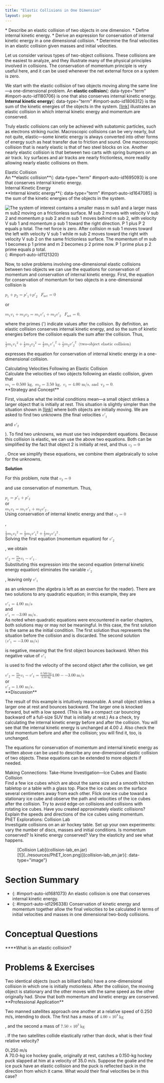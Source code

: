 ```yaml
---
title: "Elastic Collisions in One Dimension"
layout: page
---
```



<div data-type="abstract" markdown="1">
* Describe an elastic collision of two objects in one dimension.
* Define internal kinetic energy.
* Derive an expression for conservation of internal kinetic energy in a one dimensional collision.
* Determine the final velocities in an elastic collision given masses and initial velocities.

</div>

Let us consider various types of two-object collisions. These collisions are the easiest to analyze, and they illustrate many of the physical principles involved in collisions. The conservation of momentum principle is very useful here, and it can be used whenever the net external force on a system is zero.

We start with the elastic collision of two objects moving along the same line—a one-dimensional problem. An **elastic collision**{: data-type="term" #import-auto-id1180706} is one that also conserves internal kinetic energy. **Internal kinetic energy**{: data-type="term" #import-auto-id1806312} is the sum of the kinetic energies of the objects in the system. [\[link\]](#import-auto-id1121320) illustrates an elastic collision in which internal kinetic energy and momentum are conserved.

Truly elastic collisions can only be achieved with subatomic particles, such as electrons striking nuclei. Macroscopic collisions can be very nearly, but not quite, elastic—some kinetic energy is always converted into other forms of energy such as heat transfer due to friction and sound. One macroscopic collision that is nearly elastic is that of two steel blocks on ice. Another nearly elastic collision is that between two carts with spring bumpers on an air track. Icy surfaces and air tracks are nearly frictionless, more readily allowing nearly elastic collisions on them.

<div data-type="note" data-label="" markdown="1">
<div data-type="title">
Elastic Collision
</div>
An **elastic collision**{: data-type="term" #import-auto-id1695093} is one that conserves internal kinetic energy.

</div>

<div data-type="note" data-label="" markdown="1">
<div data-type="title">
Internal Kinetic Energy
</div>
**Internal kinetic energy**{: data-type="term" #import-auto-id1647085} is the sum of the kinetic energies of the objects in the system.

</div>

 ![The system of interest contains a smaller mass m sub1 and a larger mass m sub2 moving on a frictionless surface. M sub 2 moves with velocity V sub 2 and momentum p sub 2 and m sub 1 moves behind m sub 2, with velocity V sub 1 and momentum p sub 1 toward the right direction. P 1 plus P 2 equals p total. The net force is zero. After collision m sub 1 moves toward the left with velocity V sub 1 while m sub 2 moves toward the right with velocity V sub 2 on the same frictionless surface. The momentum of m sub 1 becomes p 1 prime and m 2 becomes p 2 prime now. P 1 prime plus p 2 prime equals p total.](../resources/Figure_09_04_01a.jpg "An elastic one-dimensional two-object collision. Momentum and internal kinetic energy are conserved."){: #import-auto-id1121320}

Now, to solve problems involving one-dimensional elastic collisions between two objects we can use the equations for conservation of momentum and conservation of internal kinetic energy. First, the equation for conservation of momentum for two objects in a one-dimensional collision is

<div data-type="equation" id="eip-545">
<math xmlns="http://www.w3.org/1998/Math/MathML"> <semantics> <mrow> <mrow> <mrow> <mrow> <mrow> <msub> <mi>p</mi> <mrow> <mn>1</mn> </mrow> </msub> <mo stretchy="false">+</mo> <msub> <mi>p</mi> <mrow> <mn>2</mn> </mrow> </msub> </mrow> <mo stretchy="false">=</mo> <msub><mrow> <mi>p</mi><mo>′</mo></mrow> <mrow> <mn>1</mn> </mrow> </msub> </mrow> <mrow> <mo stretchy="false">+</mo> <msub><mrow> <mi>p</mi><mo>′</mo></mrow> <mrow> <mn>2</mn> </mrow> </msub> </mrow> </mrow> </mrow> </mrow> </semantics> <semantics> <mrow> <mrow><mspace width="0.25em" /><mspace width="0.25em" /><mspace width="0.25em" /> <mfenced open="(" close=")"> <mrow> <msub> <mi>F</mi> <mrow> <mtext>net</mtext> </mrow> </msub> <mo stretchy="false">=</mo> <mn>0</mn> </mrow> </mfenced> </mrow> <mrow /> </mrow> <annotation encoding="StarMath 5.0"> size 12{ left (F rSub { size 8{"net"} } =0 right )} {}</annotation> </semantics> </math>
</div>

or

<div data-type="equation" id="eip-485">
<math xmlns="http://www.w3.org/1998/Math/MathML"><semantics><mrow><mrow><mrow><msub><mi>m</mi><mrow><mn>1</mn></mrow></msub><mrow><msub><mi>v</mi><mrow><mn>1</mn></mrow></msub><mo stretchy="false">+</mo><msub><mi>m</mi><mrow><mn>2</mn></mrow></msub></mrow><mrow><msub><mi>v</mi><mrow><mn>2</mn></mrow></msub><mo stretchy="false">=</mo><msub><mi>m</mi><mrow><mn>1</mn></mrow></msub></mrow><mrow><msub><mrow><mi>v</mi><mo>′</mo></mrow><mrow><mn>1</mn></mrow></msub><mo stretchy="false">+</mo><msub><mi>m</mi><mrow><mn>2</mn></mrow></msub></mrow><msub><mrow><mi>v</mi><mo>′</mo></mrow><mrow><mn>2</mn></mrow></msub></mrow></mrow><mrow /></mrow></semantics><semantics><mrow><mrow><mspace width="0.25em" /><mspace width="0.25em" /><mspace width="0.25em" /><mfenced open="(" close=")"><mrow><msub><mi>F</mi><mrow><mtext>net</mtext></mrow></msub><mo stretchy="false">=</mo><mn>0</mn></mrow></mfenced></mrow><mrow /><mo>,</mo></mrow><annotation encoding="StarMath 5.0"> size 12{ left (F rSub { size 8{"net"} } =0 right )} {}</annotation></semantics></math>
</div>

where the primes (\') indicate values after the collision. By definition, an elastic collision conserves internal kinetic energy, and so the sum of kinetic energies before the collision equals the sum after the collision. Thus,

<div data-type="equation" id="eip-940">
<math xmlns="http://www.w3.org/1998/Math/MathML"><semantics><mrow><mrow><mrow><mfrac><mn>1</mn><mn>2</mn></mfrac><msub><mi>m</mi><mrow><mn>1</mn></mrow></msub><mrow><msup><msub><mi>v</mi><mn>1</mn></msub><mn>2</mn></msup><mo stretchy="false">+</mo> <mfrac><mn>1</mn><mn>2</mn></mfrac></mrow><msub><mi>m</mi><mrow><mn>2</mn></mrow></msub><mrow> <msup><msub><mi>v</mi><mn>2</mn></msub><mn>2</mn></msup> <mo stretchy="false">=</mo> <mfrac><mn>1</mn><mn>2</mn></mfrac></mrow> <msub><mi>m</mi><mrow><mn>1</mn></mrow></msub> <msup><msub><mrow><mi>v</mi><mo>′</mo></mrow><mn>1</mn></msub><mn>2</mn></msup> <mo stretchy="false">+</mo> <mfrac><mn>1</mn><mn>2</mn></mfrac></mrow> <msub><mi>m</mi><mrow><mn>2</mn></mrow></msub> <msup><msub><mrow><mi>v</mi><mo>′</mo></mrow><mn>2</mn></msub><mn>2</mn></msup><mspace width="0.25em" /><mspace width="0.25em" /><mtext> (two-object elastic collision)</mtext></mrow></mrow></semantics></math>
</div>

expresses the equation for conservation of internal kinetic energy in a one-dimensional collision.

<div data-type="example" markdown="1">
<div data-type="title">
Calculating Velocities Following an Elastic Collision
</div>
Calculate the velocities of two objects following an elastic collision, given that

<div data-type="equation" id="eip-634">
<math xmlns="http://www.w3.org/1998/Math/MathML"> <semantics> <mrow> <mrow> <mrow> <mrow> <msub> <mi>m</mi> <mrow> <mn>1</mn> </mrow> </msub> <mo stretchy="false">=</mo> <mn>0</mn> </mrow> <mtext>.</mtext> <mtext>500 kg, </mtext> <mrow><mspace width="0.25em" /><mspace width="0.25em" /> <msub> <mi>m</mi> <mrow> <mn>2</mn> </mrow> </msub> <mo stretchy="false">=</mo> <mn>3</mn> </mrow> <mtext>.</mtext> <mtext>50 kg, </mtext> <mrow><mspace width="0.25em" /><mspace width="0.25em" /> <msub> <mi>v</mi> <mrow> <mn>1</mn> </mrow> </msub> <mo stretchy="false">=</mo> <mn>4</mn> </mrow> <mtext>.</mtext> <mtext>00 m/s, and </mtext> <mrow><mspace width="0.25em" /><mspace width="0.25em" /> <msub> <mi> v</mi> <mrow> <mn>2</mn> </mrow> </msub> <mo stretchy="false">=</mo> <mn>0</mn> </mrow> <mtext>.</mtext> </mrow> </mrow> <mrow /> </mrow> <annotation encoding="StarMath 5.0"> size 12{m rSub { size 8{1} } =0 "." "500"" kg, "m rSub { size 8{2} } =3 "." "50"" kg, "v rSub { size 8{1} } =4 "." "00"" m/s, and "v rSub { size 8{2} } =0 "." } {}</annotation> </semantics> </math>
</div>
**Strategy and Concept**

First, visualize what the initial conditions mean—a small object strikes a larger object that is initially at rest. This situation is slightly simpler than the situation shown in [\[link\]](#import-auto-id1121320) where both objects are initially moving. We are asked to find two unknowns (the final velocities <math xmlns="http://www.w3.org/1998/Math/MathML"><semantics><mrow><mrow><mrow><msub><mrow><mi>v</mi><mo>′</mo></mrow><mrow><mn>1</mn></mrow></msub></mrow></mrow><mrow /></mrow></semantics></math>

 and <math xmlns="http://www.w3.org/1998/Math/MathML"><semantics><mrow><mrow><mrow><msub><mrow><mi>v</mi><mo>′</mo></mrow><mrow><mn>2</mn></mrow></msub></mrow></mrow><mrow /></mrow><annotation encoding="StarMath 5.0"> size 12{v rSub { size 8{2} } '} {}</annotation></semantics></math>

). To find two unknowns, we must use two independent equations. Because this collision is elastic, we can use the above two equations. Both can be simplified by the fact that object 2 is initially at rest, and thus <math xmlns="http://www.w3.org/1998/Math/MathML"><semantics><mrow><mrow><mrow><msub><mi>v</mi><mrow><mn>2</mn></mrow></msub><mo stretchy="false">=</mo><mn>0</mn></mrow></mrow><mrow /></mrow><annotation encoding="StarMath 5.0"> size 12{v rSub { size 8{2} } =0} {}</annotation></semantics></math>

. Once we simplify these equations, we combine them algebraically to solve for the unknowns.

**Solution**

For this problem, note that <math xmlns="http://www.w3.org/1998/Math/MathML"><semantics><mrow><mrow><mrow><msub><mi>v</mi><mrow><mn>2</mn></mrow></msub><mo stretchy="false">=</mo><mn>0 </mn></mrow></mrow><mrow /></mrow><annotation encoding="StarMath 5.0"> size 12{v rSub { size 8{2} } =0} {}</annotation></semantics></math>

 and use conservation of momentum. Thus,

<div data-type="equation" id="eip-773">
<math xmlns="http://www.w3.org/1998/Math/MathML"> <semantics> <mrow> <mrow> <mrow> <mrow> <msub> <mi>p</mi> <mrow> <mn>1</mn> </mrow> </msub> <mo stretchy="false">=</mo> <mi>p</mi><mo>′</mo> </mrow> <mrow> <msub> <mi /> <mrow> <mn>1</mn> </mrow> </msub> <mo stretchy="false">+</mo> <mi>p</mi><mo>′</mo> </mrow> <msub> <mi /> <mrow> <mn>2</mn> </mrow> </msub> </mrow> </mrow> <mrow /> </mrow> <annotation encoding="StarMath 5.0"> size 12{p rSub { size 8{1} } =p' rSub { size 8{1} } +p' rSub { size 8{2} } } {}</annotation> </semantics> </math>
</div>
or

<div data-type="equation" id="eip-832">
<math xmlns="http://www.w3.org/1998/Math/MathML"><semantics><mrow><mrow><mrow><msub><mi>m</mi><mrow><mn>1</mn></mrow></msub><mrow><msub><mi>v</mi><mrow><mn>1</mn></mrow></msub><mo stretchy="false">=</mo><msub><mi>m</mi><mrow><mn>1</mn></mrow></msub></mrow><mrow><msub><mrow><mi>v</mi><mo>′</mo></mrow><mrow><mn>1</mn></mrow></msub><mo stretchy="false">+</mo><msub><mi>m</mi><mrow><mn>2</mn></mrow></msub></mrow><msub><mrow><mi>v</mi><mo>′</mo></mrow><mrow><mn>2</mn></mrow></msub></mrow><mo>.</mo></mrow><mrow /></mrow><annotation encoding="StarMath 5.0"> size 12{m rSub { size 8{1} } v rSub { size 8{1} } =m rSub { size 8{1} } { {v}} sup { ' } rSub { size 8{1} } +m rSub { size 8{2} } { {v}} sup { ' } rSub { size 8{2} } } {}</annotation></semantics></math>
</div>
Using conservation of internal kinetic energy and that <math xmlns="http://www.w3.org/1998/Math/MathML"><semantics><mrow><mrow><mrow><msub><mi>v</mi><mrow><mn>2</mn></mrow></msub><mo stretchy="false">=</mo><mn>0</mn></mrow></mrow><mrow /></mrow><annotation encoding="StarMath 5.0"> size 12{v rSub { size 8{2} } =0} {}</annotation></semantics></math>

,

<div data-type="equation" id="eip-901">
<math xmlns="http://www.w3.org/1998/Math/MathML"> <semantics> <mrow> <mrow> <mrow> <mfrac> <mn>1</mn> <mn>2</mn> </mfrac> <msub> <mi>m</mi> <mrow> <mn>1</mn> </mrow> </msub> <mrow> <msup> <msub> <mi>v</mi> <mn>1</mn> </msub> <mn>2</mn> </msup> <mo stretchy="false">=</mo> <mfrac> <mn>1</mn> <mn>2</mn> </mfrac> </mrow> <msub> <mi>m</mi> <mrow> <mn>1</mn> </mrow> </msub><msub><mrow> <mi>v</mi><mo>′</mo></mrow> <mrow> <mn>1</mn> </mrow> </msub> <mrow> <msup> <mrow /> <mn>2</mn> </msup> <mo stretchy="false">+</mo> <mfrac> <mn>1</mn> <mn>2</mn> </mfrac> </mrow> <msub> <mi>m</mi> <mrow> <mn>2</mn> </mrow> </msub> <msub><mrow> <mi>v</mi><mo>′</mo></mrow> <mrow> <mn>2</mn> </mrow> </msub> <msup> <mrow /> <mn>2</mn> </msup> </mrow> </mrow> <mrow /> <mo>.</mo> </mrow> <annotation encoding="StarMath 5.0"> size 12{ { {1} over {2} } m rSub { size 8{1} } v rSub { size 8{1} rSup { size 8{2} } } = { {1} over {2} } m rSub { size 8{1} } v"" lSub { size 8{1} } ' rSup { size 8{2} } + { {1} over {2} } m rSub { size 8{2} } v rSub { size 8{2} } ' rSup { size 8{2} } } {}</annotation> </semantics> </math>
</div>
Solving the first equation (momentum equation) for <math xmlns="http://www.w3.org/1998/Math/MathML"><semantics><mrow><mrow><msub><mrow><mi>v</mi><mo>′</mo></mrow><mn>2</mn></msub></mrow><mrow /></mrow><annotation encoding="StarMath 5.0"> size 12{ { {v}} sup { ' } rSub { size 8{2} } } {}</annotation></semantics></math>

, we obtain

<div data-type="equation" id="eip-436">
<math xmlns="http://www.w3.org/1998/Math/MathML"> <semantics> <mrow> <mrow> <mrow> <mrow> <msub><mrow><mi>v</mi><mo>′</mo></mrow><mn>2</mn></msub> <mo stretchy="false">=</mo> <mfrac> <msub> <mi>m</mi> <mrow> <mn>1</mn> </mrow> </msub> <msub> <mi>m</mi> <mrow> <mn>2</mn> </mrow> </msub> </mfrac> </mrow> <mfenced open="(" close=")"> <mrow> <msub> <mi>v</mi> <mrow> <mn>1</mn> </mrow> </msub> <mo stretchy="false">−</mo> <msub><mrow><mi>v</mi><mo>′</mo></mrow><mn>1</mn></msub> </mrow> </mfenced> </mrow> </mrow> <mrow /> <mo>.</mo> </mrow> <annotation encoding="StarMath 5.0"> size 12{ { {v}} sup { ' } rSub { size 8{2} } = { {m rSub { size 8{1} } } over {m rSub { size 8{2} } } } left (v rSub { size 8{1} } - { {v}} sup { ' } rSub { size 8{1} } right )} {}</annotation> </semantics> </math>
</div>
Substituting this expression into the second equation (internal kinetic energy equation) eliminates the variable <math xmlns="http://www.w3.org/1998/Math/MathML"><semantics><mrow><mrow><msub><mrow><mi>v</mi><mo>′</mo></mrow><mn>2</mn></msub></mrow><mrow /></mrow><annotation encoding="StarMath 5.0"> size 12{ { {v}} sup { ' } rSub { size 8{2} } } {}</annotation></semantics></math>

, leaving only <math xmlns="http://www.w3.org/1998/Math/MathML"><semantics><mrow><mrow><msub><mrow><mi>v</mi><mo>′</mo></mrow><mn>1</mn></msub></mrow><mrow /></mrow><annotation encoding="StarMath 5.0"> size 12{ { {v}} sup { ' } rSub { size 8{1} } } {}</annotation></semantics></math>

 as an unknown (the algebra is left as an exercise for the reader). There are two solutions to any quadratic equation; in this example, they are

<div data-type="equation" id="eip-464">
<math xmlns="http://www.w3.org/1998/Math/MathML"> <semantics> <mrow> <mrow> <mrow> <mrow> <msub><mrow><mi>v</mi><mo>′</mo></mrow><mn>1</mn></msub> <mo stretchy="false">=</mo> <mn>4</mn> </mrow> <mtext>.</mtext> <mtext>00 m/s</mtext> </mrow> </mrow> </mrow> <annotation encoding="StarMath 5.0"> size 12{ { {v}} sup { ' } rSub { size 8{1} } =4 "." "00"`"m/s"} {}</annotation> </semantics> </math>
</div>
and

<div data-type="equation" id="eip-990">
<math xmlns="http://www.w3.org/1998/Math/MathML"><semantics><mrow><mrow><mrow><mrow><msub><mrow><mi>v</mi><mo>′</mo></mrow><mn>1</mn></msub><mo stretchy="false">=</mo><mrow><mo stretchy="false">−</mo><mn>3</mn></mrow></mrow><mtext>.</mtext><mtext>00 m/s</mtext></mrow><mo>.</mo></mrow><mrow /></mrow><annotation encoding="StarMath 5.0"> size 12{ { {v}} sup { ' } rSub { size 8{1} } = - 3 "." "00"" m/s"} {}</annotation></semantics></math>
</div>
As noted when quadratic equations were encountered in earlier chapters, both solutions may or may not be meaningful. In this case, the first solution is the same as the initial condition. The first solution thus represents the situation before the collision and is discarded. The second solution <math xmlns="http://www.w3.org/1998/Math/MathML"><semantics><mrow><mrow><mrow><mo stretchy="false">(</mo><mrow><msub><mrow><mi>v</mi><mo>′</mo></mrow><mn>1</mn></msub><mo stretchy="false">=</mo><mrow><mo stretchy="false">−</mo><mn>3</mn></mrow></mrow><mtext>.</mtext><mtext>00 m/s</mtext><mo stretchy="false">)</mo></mrow></mrow><mrow /></mrow><annotation encoding="StarMath 5.0"> size 12{ \( { {v}} sup { ' } rSub { size 8{1} } = - 3 "." "00"`"m/s" \) } {}</annotation></semantics></math>

 is negative, meaning that the first object bounces backward. When this negative value of <math xmlns="http://www.w3.org/1998/Math/MathML"><semantics><mrow><mrow><msub><mrow><mi>v</mi><mo>′</mo></mrow><mn>1</mn></msub></mrow><mrow /></mrow><annotation encoding="StarMath 5.0"> size 12{ { {v}} sup { ' } rSub { size 8{1} } } {}</annotation></semantics></math>

 is used to find the velocity of the second object after the collision, we get

<div data-type="equation" id="eip-560">
<math xmlns="http://www.w3.org/1998/Math/MathML"> <semantics> <mrow> <mrow> <mrow> <mrow> <msub><mrow><mi>v</mi><mo>′</mo></mrow><mn>2</mn></msub> <mo stretchy="false">=</mo> <mfrac> <msub> <mi>m</mi> <mrow> <mn>1</mn> </mrow> </msub> <msub> <mi>m</mi> <mrow> <mn>2</mn> </mrow> </msub> </mfrac> </mrow> <mrow> <mfenced open="(" close=")"> <mrow> <msub> <mi>v</mi> <mrow> <mn>1</mn> </mrow> </msub> <mo stretchy="false">−</mo> <msub><mrow><mi>v</mi><mo>′</mo></mrow><mn>1</mn></msub> </mrow> </mfenced> <mo stretchy="false">=</mo> <mfrac> <mrow> <mn>0</mn> <mtext>.</mtext> <mtext>500 kg</mtext> </mrow> <mrow> <mn>3</mn> <mtext>.</mtext> <mtext>50 kg</mtext> </mrow> </mfrac> </mrow> <mfenced open="[" close="]"> <mrow> <mn>4</mn> <mtext>.</mtext> <mrow> <mtext>00</mtext> <mo stretchy="false">−</mo> <mfenced open="(" close=")"> <mrow> <mrow> <mo stretchy="false">−</mo> <mn>3</mn> </mrow> <mtext>.</mtext> <mtext>00</mtext> </mrow> </mfenced> </mrow> </mrow> </mfenced> <mspace width="0.25em" /> <mtext>m/s</mtext> </mrow> </mrow> <mrow /> </mrow> <annotation encoding="StarMath 5.0"> size 12{ { {v}} sup { ' } rSub { size 8{2} } = { {m rSub { size 8{1} } } over {m rSub { size 8{2} } } } left (v rSub { size 8{1} } - { {v}} sup { ' } rSub { size 8{1} } right )= { {0 "." "500"`"kg"} over {3 "." "50"`"kg"} } left [4 "." "00" - left ( - 3 "." "00" right ) right ]`"m/s"} {}</annotation> </semantics> </math>
</div>
or

<div data-type="equation" id="eip-819">
<math xmlns="http://www.w3.org/1998/Math/MathML"><semantics><mrow><mrow><mrow><mrow><msub><mrow><mi>v</mi><mo>′</mo></mrow><mn>2</mn></msub><mo stretchy="false">=</mo><mn>1</mn></mrow><mtext>.</mtext><mtext>00 m/s</mtext></mrow><mo>.</mo></mrow><mrow /></mrow><annotation encoding="StarMath 5.0"> size 12{ { {v}} sup { ' } rSub { size 8{2} } =1 "." "00"`"m/s"} {}</annotation></semantics></math>
</div>
**Discussion**

The result of this example is intuitively reasonable. A small object strikes a larger one at rest and bounces backward. The larger one is knocked forward, but with a low speed. (This is like a compact car bouncing backward off a full-size SUV that is initially at rest.) As a check, try calculating the internal kinetic energy before and after the collision. You will see that the internal kinetic energy is unchanged at 4.00 J. Also check the total momentum before and after the collision; you will find it, too, is unchanged.

The equations for conservation of momentum and internal kinetic energy as written above can be used to describe any one-dimensional elastic collision of two objects. These equations can be extended to more objects if needed.

</div>

<div data-type="note" data-label="" markdown="1">
<div data-type="title">
Making Connections: Take-Home Investigation—Ice Cubes and Elastic Collision
</div>
Find a few ice cubes which are about the same size and a smooth kitchen tabletop or a table with a glass top. Place the ice cubes on the surface several centimeters away from each other. Flick one ice cube toward a stationary ice cube and observe the path and velocities of the ice cubes after the collision. Try to avoid edge-on collisions and collisions with rotating ice cubes. Have you created approximately elastic collisions? Explain the speeds and directions of the ice cubes using momentum.

</div>

<div data-type="note" id="eip-732" data-label="" markdown="1">
<div data-type="title">
PhET Explorations: Collision Lab
</div>
Investigate collisions on an air hockey table. Set up your own experiments: vary the number of discs, masses and initial conditions. Is momentum conserved? Is kinetic energy conserved? Vary the elasticity and see what happens.

<figure markdown="1" id="eip-id1686591">
<figcaption>
[Collision Lab](collision-lab_en.jar)
</figcaption>
<span data-type="media" id="Phet_module_9.4" data-alt=""> [![](../resources/PhET_Icon.png)](collision-lab_en.jar){: data-type="image"} <span data-media-type="image/png" data-print="true" data-src="PhET_Icon.png" data-type="image" width="450" /> </span>
</figure>
</div>

# Section Summary

* {: #import-auto-id1681073} An elastic collision is one that conserves internal kinetic energy.
* {: #import-auto-id1296338} Conservation of kinetic energy and momentum together allow the final velocities to be calculated in terms of initial velocities and masses in one dimensional two-body collisions.

# Conceptual Questions

<div data-type="exercise" data-label="conceptual-questions">
<div data-type="problem" markdown="1">
****What is an elastic collision?

</div>
</div>

# Problems &amp; Exercises

<div data-type="exercise" data-label="problems-exercises">
<div data-type="problem" markdown="1">
Two identical objects (such as billiard balls) have a one-dimensional collision in which one is initially motionless. After the collision, the moving object is stationary and the other moves with the same speed as the other originally had. Show that both momentum and kinetic energy are conserved.

</div>
</div>

<div data-type="exercise" data-label="problems-exercises">
<div data-type="problem" markdown="1">
**Professional Application**

Two manned satellites approach one another at a relative speed of 0.250 m/s, intending to dock. The first has a mass of <math xmlns="http://www.w3.org/1998/Math/MathML"><semantics><mrow><mrow><mrow><mn>4</mn><mtext>.</mtext><mrow><mtext>00</mtext><mo stretchy="false">×</mo><msup><mtext>10</mtext><mrow><mn>3</mn></mrow></msup></mrow><mspace width="0.25em" /><mtext> kg</mtext></mrow></mrow><mrow /></mrow><annotation encoding="StarMath 5.0"> size 12{4 "." "00" times "10" rSup { size 8{3} } " kg"} {}</annotation></semantics></math>

, and the second a mass of <math xmlns="http://www.w3.org/1998/Math/MathML"><semantics><mrow><mrow><mrow><mn>7</mn><mtext>.</mtext><mrow><mtext>50</mtext><mo stretchy="false">×</mo><msup><mtext>10</mtext><mrow><mn>3</mn></mrow></msup></mrow><mspace width="0.25em" /><mtext> kg</mtext></mrow></mrow><mrow /></mrow><annotation encoding="StarMath 5.0"> size 12{7 "." "50" times "10" rSup { size 8{3} } " kg"} {}</annotation></semantics></math>

. If the two satellites collide elastically rather than dock, what is their final relative velocity?

</div>
<div data-type="solution" markdown="1">
0\.250 m/s

</div>
</div>

<div data-type="exercise" data-label="problems-exercises">
<div data-type="problem" markdown="1">
A 70.0-kg ice hockey goalie, originally at rest, catches a 0.150-kg hockey puck slapped at him at a velocity of 35.0 m/s. Suppose the goalie and the ice puck have an elastic collision and the puck is reflected back in the direction from which it came. What would their final velocities be in this case?

</div>
</div>

